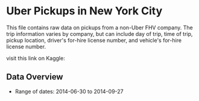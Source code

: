 # Uber Pickups in New York City
This file contains raw data on pickups from a non-Uber FHV company. The trip information varies by company, but can include day of trip, time of trip, pickup location, driver's for-hire license number, and vehicle's for-hire license number.

visit this link on Kaggle: 

## Data Overview
* Range of dates: 2014-06-30 to 2014-09-27

